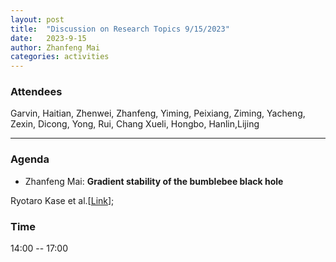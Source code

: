 ```yaml
---
layout: post
title:  "Discussion on Research Topics 9/15/2023"
date:   2023-9-15
author: Zhanfeng Mai
categories: activities
---
```



### Attendees

Garvin, Haitian, Zhenwei, Zhanfeng, Yiming, Peixiang, Ziming, Yacheng, Zexin, Dicong, Yong, Rui, Chang Xueli, Hongbo, Hanlin,Lijing

---

### Agenda


- Zhanfeng Mai: **Gradient stability of the bumblebee black hole**


 Ryotaro Kase et al.[[Link](https://arxiv.org/abs/1801.01787)];

 


      
     
       
  
       
  
       

          
### Time

14:00  -- 17:00 
